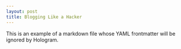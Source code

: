 ```yaml
---
layout: post
title: Blogging Like a Hacker
---
```


This is an example of a markdown file whose YAML frontmatter will
be ignored by Hologram.
